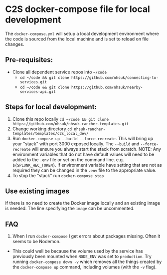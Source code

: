 # C2S docker-compose file for local development

The `docker-compose.yml` will setup a local development environment where the code is sourced from the local machine and is set to reload on file changes.

## Pre-requisites:

* Clone all dependent service repos into `~/code`
  * `cd ~/code && git clone https://github.com/nhsuk/connecting-to-services.git`
  * `cd ~/code && git clone https://github.com/nhsuk/nearby-services-api.git`


## Steps for local development:

1. Clone this repo locally `cd ~/code && git clone https://github.com/nhsuk/nhsuk-rancher-templates.git`
1. Change working directory `cd nhsuk-rancher-templates/templates/c2s_local_dev/`
1. Run `docker-compose up --build --force-recreate`. This will bring up your "stack" with port 3000 exposed locally. The `--build` and `--force-recreate` will ensure you always start the stack from scratch. NOTE: Any environment variables that do not have default values will need to be added to the `.env` file or set on the command line. e.g. `${SPLUNK_HEC_TOKEN}`. If environment variable have setting that are not as required they can be changed in the `.env` file to the appropriate value.
1. To stop the "stack" run `docker-compose stop`

## Use existing images

If there is no need to create the Docker image locally and an existing image is needed. The line specifying the `image` can be uncommented.


## FAQ

1. When I run `docker-compose` I get errors about packages missing. Often it seems to be Nodemon.
  * This could well be because the volume used by the service has previously been mounted when `NODE_ENV` was set to `production`. Try running `docker-compose down -v` which removes all the things created by the `docker-compose up` command, including volumes (with the `-v` flag).

